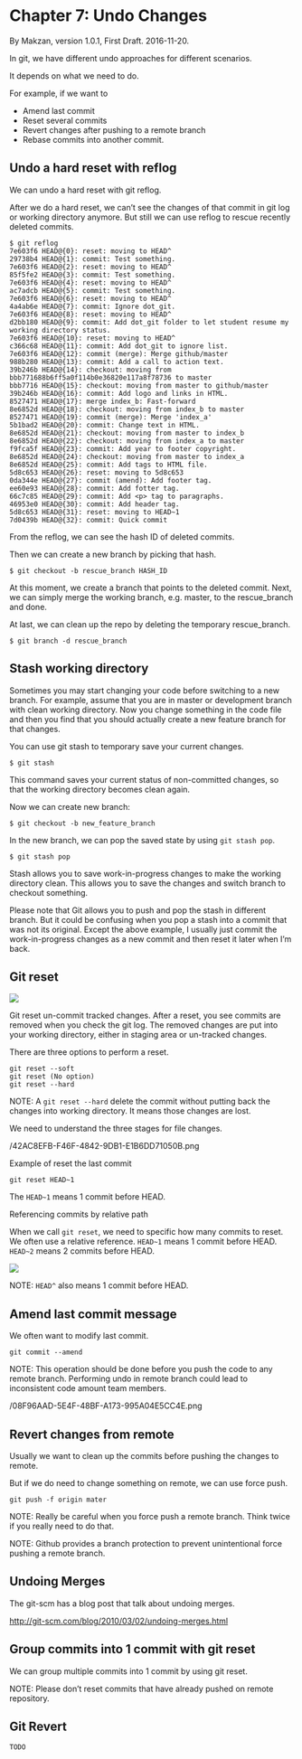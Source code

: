# Chapter 7: Undo Changes

By Makzan, version 1.0.1, First Draft. 2016-11-20.

In git, we have different undo approaches for different scenarios. 

It depends on what we need to do.

For example, if we want to 

- Amend last commit
- Reset several commits
- Revert changes after pushing to a remote branch
- Rebase commits into another commit.

## Undo a hard reset with reflog

We can undo a hard reset with git reflog.

After we do a hard reset, we can’t see the changes of that commit in git log or working directory anymore. But still we can use reflog to rescue recently deleted commits.


```
$ git reflog
7e603f6 HEAD@{0}: reset: moving to HEAD^
29738b4 HEAD@{1}: commit: Test something.
7e603f6 HEAD@{2}: reset: moving to HEAD^
85f5fe2 HEAD@{3}: commit: Test something.
7e603f6 HEAD@{4}: reset: moving to HEAD^
ac7adcb HEAD@{5}: commit: Test something.
7e603f6 HEAD@{6}: reset: moving to HEAD^
4a4ab6e HEAD@{7}: commit: Ignore dot_git.
7e603f6 HEAD@{8}: reset: moving to HEAD^
d2bb180 HEAD@{9}: commit: Add dot_git folder to let student resume my working directory status.
7e603f6 HEAD@{10}: reset: moving to HEAD^
c366c68 HEAD@{11}: commit: Add dot_git to ignore list.
7e603f6 HEAD@{12}: commit (merge): Merge github/master
988b280 HEAD@{13}: commit: Add a call to action text.
39b246b HEAD@{14}: checkout: moving from bbb771688b6ff5a0f114b0e36820e117a8f78736 to master
bbb7716 HEAD@{15}: checkout: moving from master to github/master
39b246b HEAD@{16}: commit: Add logo and links in HTML.
8527471 HEAD@{17}: merge index_b: Fast-forward
8e6852d HEAD@{18}: checkout: moving from index_b to master
8527471 HEAD@{19}: commit (merge): Merge 'index_a'
5b1bad2 HEAD@{20}: commit: Change text in HTML.
8e6852d HEAD@{21}: checkout: moving from master to index_b
8e6852d HEAD@{22}: checkout: moving from index_a to master
f9fca5f HEAD@{23}: commit: Add year to footer copyright.
8e6852d HEAD@{24}: checkout: moving from master to index_a
8e6852d HEAD@{25}: commit: Add tags to HTML file.
5d8c653 HEAD@{26}: reset: moving to 5d8c653
0da344e HEAD@{27}: commit (amend): Add footer tag.
ee60e93 HEAD@{28}: commit: Add fotter tag.
66c7c85 HEAD@{29}: commit: Add <p> tag to paragraphs.
46953e0 HEAD@{30}: commit: Add header tag.
5d8c653 HEAD@{31}: reset: moving to HEAD~1
7d0439b HEAD@{32}: commit: Quick commit
```

From the reflog, we can see the hash ID of deleted commits.

Then we can create a new branch by picking that hash.


```
$ git checkout -b rescue_branch HASH_ID
```

At this moment, we create a branch that points to the deleted commit. Next, we can simply merge the working branch, e.g. master, to the rescue_branch and done.

At last, we can clean up the repo by deleting the temporary rescue_branch.


```
$ git branch -d rescue_branch
```

## Stash working directory

Sometimes you may start changing your code before switching to a new branch. For example, assume that you are in master or development branch with clean working directory. Now you change something in the code file and then you find that you should actually create a new feature branch for that changes. 

You can use git stash to temporary save your current changes.


```
$ git stash
```

This command saves your current status of non-committed changes, so that the working directory becomes clean again.

Now we can create new branch:


```
$ git checkout -b new_feature_branch
```

In the new branch, we can pop the saved state by using `git stash pop`.


```
$ git stash pop
```

Stash allows you to save work-in-progress changes to make the working directory clean. This allows you to save the changes and switch branch to checkout something.

Please note that Git allows you to push and pop the stash in different branch. But it could be confusing when you pop a stash into a commit that was not its original. Except the above example, I usually just commit the work-in-progress changes as a new commit and then reset it later when I’m back. 

## Git reset


![](./images//93A1C772-F98B-4EA7-B4D1-8102A2F71926.png)

Git reset un-commit tracked changes. After a reset, you see commits are removed when you check the git log. The removed changes are put into your working directory, either in staging area or un-tracked changes.

There are three options to perform a reset.

```
git reset --soft
git reset (No option)
git reset --hard
```

NOTE: A `git reset --hard` delete the commit without putting back the changes into working directory. It means those changes are lost.

We need to understand the three stages for file changes. 


/42AC8EFB-F46F-4842-9DB1-E1B6DD71050B.png

Example of reset the last commit

```
git reset HEAD~1
```

The `HEAD~1` means 1 commit before HEAD.


Referencing commits by relative path

When we call `git reset`, we need to specific how many commits to reset. We often use a relative reference. `HEAD~1` means 1 commit before HEAD. `HEAD~2` means 2 commits before HEAD. 


![](./images//1CD4EBE5-2C2E-49B2-B086-4334E96FD485.png)

NOTE: `HEAD^` also means 1 commit before HEAD.



## Amend last commit message

We often want to modify last commit.

```
git commit --amend
```

NOTE: This operation should be done before you push the code to any remote branch. Performing undo in remote branch could lead to inconsistent code amount team members.

/08F96AAD-5E4F-48BF-A173-995A04E5CC4E.png

## Revert changes from remote


Usually we want to clean up the commits before pushing the changes to remote.

But if we do need to change something on remote, we can use force push.


```
git push -f origin mater 
```


NOTE: Really be careful when you force push a remote branch. Think twice if you really need to do that. 

NOTE: Github provides a branch protection to prevent unintentional force pushing a remote branch. 


## Undoing Merges

The git-scm has a blog post that talk about undoing merges.

http://git-scm.com/blog/2010/03/02/undoing-merges.html



## Group commits into 1 commit with git reset


We can group multiple commits into 1 commit by using git reset.

NOTE: Please don’t reset commits that have already pushed on remote repository.

## Git Revert

`TODO`



